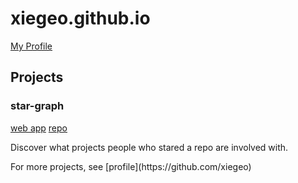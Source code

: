 # xiegeo.github.io

[My Profile](https://github.com/xiegeo)

## Projects

### star-graph 
[web app](https://xiegeo.github.io/star-graph/) 
[repo](https://github.com/xiegeo/star-graph) 

Discover what projects people who stared a repo are involved with. 


<aside>For more projects, see [profile](https://github.com/xiegeo)<aside>
